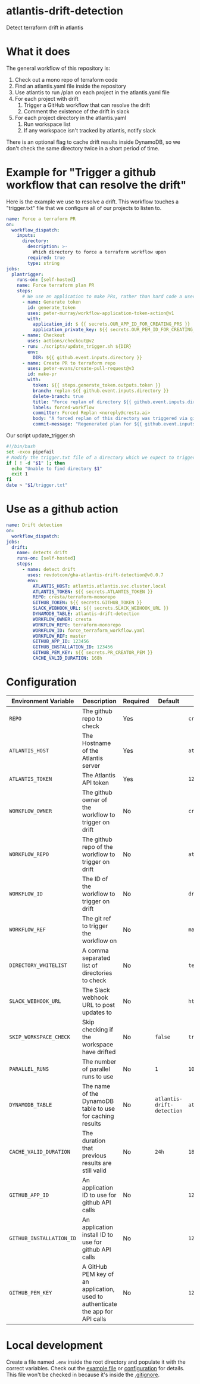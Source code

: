 # atlantis-drift-detection
Detect terraform drift in atlantis

# What it does

The general workflow of this repository is:
1. Check out a mono repo of terraform code
2. Find an atlantis.yaml file inside the repository
3. Use atlantis to run /plan on each project in the atlantis.yaml file
4. For each project with drift
    1. Trigger a GitHub workflow that can resolve the drift
    2. Comment the existence of the drift in slack
5. For each project directory in the atlantis.yaml
   1. Run workspace list
   2. If any workspace isn't tracked by atlantis, notify slack

There is an optional flag to cache drift results inside DynamoDB, so we don't check the same directory twice in a short period of time.

# Example for "Trigger a github workflow that can resolve the drift"

Here is the example we use to resolve a drift.  This workflow touches a "trigger.txt" file that we configure all
of our projects to listen to.

```yaml
name: Force a terraform PR
on:
  workflow_dispatch:
    inputs:
      directory:
        description: >-
          Which directory to force a terraform workflow upon
        required: true
        type: string
jobs:
  plantrigger:
    runs-on: [self-hosted]
    name: Force terraform plan PR
    steps:
      # We use an application to make PRs, rather than hard code a user token
      - name: Generate token
        id: generate_token
        uses: peter-murray/workflow-application-token-action@v1
        with:
          application_id: $ {{ secrets.OUR_APP_ID_FOR_CREATING_PRS }}
          application_private_key: ${{ secrets.OUR_PEM_ID_FOR_CREATING_PRS }}
      - name: Checkout
        uses: actions/checkout@v2
      - run: ./scripts/update_trigger.sh ${DIR}
        env:
          DIR: ${{ github.event.inputs.directory }}
      - name: Create PR to terraform repo
        uses: peter-evans/create-pull-request@v3
        id: make-pr
        with:
          token: ${{ steps.generate_token.outputs.token }}
          branch: replan-${{ github.event.inputs.directory }}
          delete-branch: true
          title: "Force replan of directory ${{ github.event.inputs.directory }}"
          labels: forced-workflow
          committer: Forced Replan <noreply@cresta.ai>
          body: "A forced replan of this directory was triggered via github actions"
          commit-message: "Regenerated plan for ${{ github.event.inputs.directory }}"
```

Our script update_trigger.sh
```bash
#!/bin/bash
set -exou pipefail
# Modify the trigger.txt file of a directory which we expect to trigger an atlantis workflow
if [ ! -d "$1" ]; then
  echo "Unable to find directory $1"
  exit 1
fi
date > "$1/trigger.txt"
```


# Use as a github action

```yaml
name: Drift detection
on:
  workflow_dispatch:
jobs:
  drift:
    name: detects drift
    runs-on: [self-hosted]
    steps:
      - name: detect drift
        uses: revdotcom/gha-atlantis-drift-detection@v0.0.7
        env:
          ATLANTIS_HOST: atlantis.atlantis.svc.cluster.local
          ATLANTIS_TOKEN: ${{ secrets.ATLANTIS_TOKEN }}
          REPO: cresta/terraform-monorepo
          GITHUB_TOKEN: ${{ secrets.GITHUB_TOKEN }}
          SLACK_WEBHOOK_URL: ${{ secrets.SLACK_WEBHOOK_URL }}
          DYNAMODB_TABLE: atlantis-drift-detection
          WORKFLOW_OWNER: cresta
          WORKFLOW_REPO: terraform-monorepo
          WORKFLOW_ID: force_terraform_workflow.yaml
          WORKFLOW_REF: master
          GITHUB_APP_ID: 123456
          GITHUB_INSTALLATION_ID: 123456
          GITHUB_PEM_KEY: ${{ secrets.PR_CREATOR_PEM }}
          CACHE_VALID_DURATION: 168h
```

# Configuration

| Environment Variable     | Description                                                                      | Required | Default                    | Example                                                             |
|--------------------------|----------------------------------------------------------------------------------|----------|----------------------------|---------------------------------------------------------------------|
| `REPO`                   | The github repo to check                                                         | Yes      |                            | `cresta/terraform-monorepo`                                         |
| `ATLANTIS_HOST`          | The Hostname of the Atlantis server                                              | Yes      |                            | `atlantis.example.com`                                              |
| `ATLANTIS_TOKEN`         | The Atlantis API token                                                           | Yes      |                            | `1234567890`                                                        |
| `WORKFLOW_OWNER`         | The github owner of the workflow to trigger on drift                             | No       |                            | `cresta`                                                            |
| `WORKFLOW_REPO`          | The github repo of the workflow to trigger on drift                              | No       |                            | `atlantis-drift-detection`                                          |
| `WORKFLOW_ID`            | The ID of the workflow to trigger on drift                                       | No       |                            | `drift.yaml`                                                        |
| `WORKFLOW_REF`           | The git ref to trigger the workflow on                                           | No       |                            | `master`                                                            |
| `DIRECTORY_WHITELIST`    | A comma separated list of directories to check                                   | No       |                            | `terraform,modules`                                                 |
| `SLACK_WEBHOOK_URL`      | The Slack webhook URL to post updates to                                         | No       |                            | `https://hooks.slack.com/services/1234567890/1234567890/1234567890` |
| `SKIP_WORKSPACE_CHECK`   | Skip checking if the workspace have drifted                                      | No       | `false`                    | `true`                                                              |
| `PARALLEL_RUNS`          | The number of parallel runs to use                                               | No       | `1`                        | `10`                                                                |
| `DYNAMODB_TABLE`         | The name of the DynamoDB table to use for caching results                        | No       | `atlantis-drift-detection` | `atlantis-drift-detection`                                          |
| `CACHE_VALID_DURATION`   | The duration that previous results are still valid                               | No       | `24h`                      | `180h`                                                              |
| `GITHUB_APP_ID`          | An application ID to use for github API calls                                    | No       |                            | `123123`                                                            |
| `GITHUB_INSTALLATION_ID` | An application install ID to use for github API calls                            | No       |                            | `123123`                                                            |
| `GITHUB_PEM_KEY`         | A GitHub PEM key of an application, used to authenticate the app for API calls   | No       |                            | `1231DEADBEAF....`                                                  |

# Local development

Create a file named `.env` inside the root directory and populate it with the correct variables.
Check out the [example file](example.env) or [configuration](#configuration) for details.
This file  won't be checked in because it's inside the [.gitignore](.gitignore).
